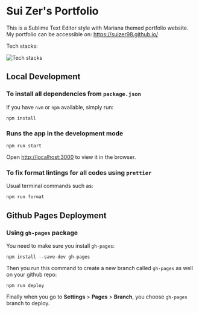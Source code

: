 # Sui Zer's Portfolio

This is a Sublime Text Editor style with Mariana themed portfolio website.
My portfolio can be accessible on:
https://suizer98.github.io/

Tech stacks:

![Tech stacks](https://skillicons.dev/icons?i=react,js,tailwind,css,html,github,githubactions)

## Local Development

### To install all dependencies from `package.json`

If you have `nvm` or `npm` available, simply run:

```
npm install
```

### Runs the app in the development mode

```
npm run start
```

Open [http://localhost:3000](http://localhost:3000) to view it in the browser.

### To fix format lintings for all codes using `prettier`

Usual terminal commands such as:

```
npm run format
```

## Github Pages Deployment

### Using `gh-pages` package

You need to make sure you install `gh-pages`:

```
npm install --save-dev gh-pages
```

Then you run this command to create a new branch called `gh-pages` as well on your github repo:

```
npm run deploy
```

Finally when you go to **Settings** > **Pages** > **Branch**, you choose `gh-pages` branch to deploy.
